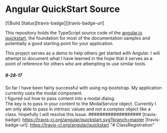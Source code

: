 # Angular QuickStart Source
[![Build Status][travis-badge]][travis-badge-url]

This repository holds the TypeScript source code of the [angular.io quickstart](https://angular.io/docs/ts/latest/quickstart.html),
the foundation for most of the documentation samples and potentially a good starting point for your application.

This project serves as a demo to help others get started with Angular.  I will attempt to document what I have learned in the hope that 
it serves as a point of reference for others who are attempting to use similar tools.  

##### 9-28-17 #####
So far I have been fairly successful with using ng-bootstrap.  My application currently uses the modal component.  
I figured out how to pass content into a modal dialog.  
The key is to pass in your content to the ModalService object.  Currently I am only able to pass in intrinsic values and not a complex object like a class. Hopefully I will resolve this issue. 
###################
[travis-badge]: https://travis-ci.org/angular/quickstart.svg?branch=master
[travis-badge-url]: https://travis-ci.org/angular/quickstart
"# ClassRegistration" 
